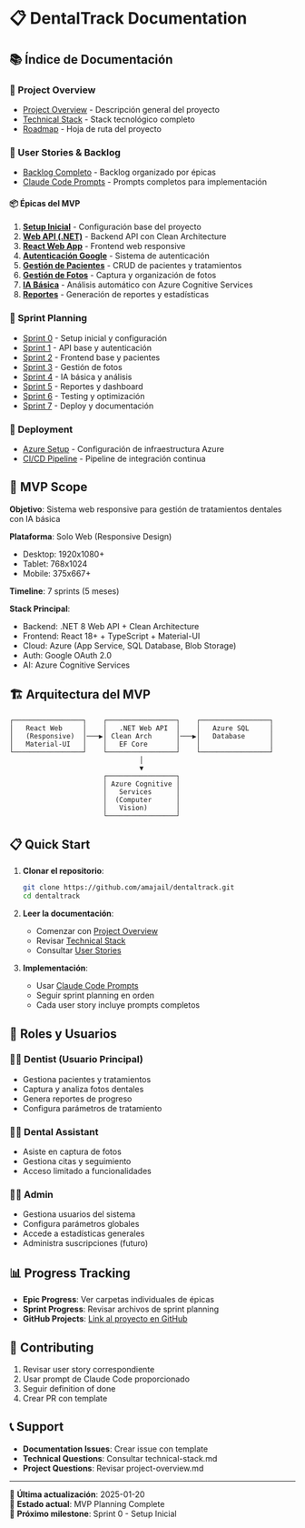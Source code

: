 # 📋 DentalTrack Documentation

## 📚 Índice de Documentación

### 🎯 Project Overview
- [Project Overview](./project-overview.md) - Descripción general del proyecto
- [Technical Stack](./technical-stack.md) - Stack tecnológico completo
- [Roadmap](./roadmap.md) - Hoja de ruta del proyecto

### 👥 User Stories & Backlog
- [Backlog Completo](./user-stories/README.md) - Backlog organizado por épicas
- [Claude Code Prompts](./user-stories/claude-prompts.md) - Prompts completos para implementación

#### 📦 Épicas del MVP

1. **[Setup Inicial](./user-stories/epic-1-setup/)** - Configuración base del proyecto
2. **[Web API (.NET)](./user-stories/epic-2-api/)** - Backend API con Clean Architecture
3. **[React Web App](./user-stories/epic-3-react/)** - Frontend web responsive
4. **[Autenticación Google](./user-stories/epic-6-auth/)** - Sistema de autenticación
5. **[Gestión de Pacientes](./user-stories/epic-7-patients/)** - CRUD de pacientes y tratamientos
6. **[Gestión de Fotos](./user-stories/epic-8-photos/)** - Captura y organización de fotos
7. **[IA Básica](./user-stories/epic-9-ai/)** - Análisis automático con Azure Cognitive Services
8. **[Reportes](./user-stories/epic-10-reports/)** - Generación de reportes y estadísticas

### 🚀 Sprint Planning
- [Sprint 0](./sprints/sprint-0.md) - Setup inicial y configuración
- [Sprint 1](./sprints/sprint-1.md) - API base y autenticación
- [Sprint 2](./sprints/sprint-2.md) - Frontend base y pacientes
- [Sprint 3](./sprints/sprint-3.md) - Gestión de fotos
- [Sprint 4](./sprints/sprint-4.md) - IA básica y análisis
- [Sprint 5](./sprints/sprint-5.md) - Reportes y dashboard
- [Sprint 6](./sprints/sprint-6.md) - Testing y optimización
- [Sprint 7](./sprints/sprint-7.md) - Deploy y documentación

### 🚀 Deployment
- [Azure Setup](./deployment/azure-setup.md) - Configuración de infraestructura Azure
- [CI/CD Pipeline](./deployment/ci-cd.md) - Pipeline de integración continua

## 🎯 MVP Scope

**Objetivo**: Sistema web responsive para gestión de tratamientos dentales con IA básica

**Plataforma**: Solo Web (Responsive Design)
- Desktop: 1920x1080+
- Tablet: 768x1024
- Mobile: 375x667+

**Timeline**: 7 sprints (5 meses)

**Stack Principal**:
- Backend: .NET 8 Web API + Clean Architecture
- Frontend: React 18+ + TypeScript + Material-UI
- Cloud: Azure (App Service, SQL Database, Blob Storage)
- Auth: Google OAuth 2.0
- AI: Azure Cognitive Services

## 🏗️ Arquitectura del MVP

```
┌─────────────────┐    ┌─────────────────┐    ┌─────────────────┐
│   React Web     │    │   .NET Web API  │    │   Azure SQL     │
│   (Responsive)  │───▶│ Clean Arch      │───▶│   Database      │
│   Material-UI   │    │   EF Core       │    │                 │
└─────────────────┘    └─────────────────┘    └─────────────────┘
                                │
                                ▼
                       ┌─────────────────┐
                       │ Azure Cognitive │
                       │   Services      │
                       │  (Computer      │
                       │   Vision)       │
                       └─────────────────┘
```

## 📋 Quick Start

1. **Clonar el repositorio**:
   ```bash
   git clone https://github.com/amajail/dentaltrack.git
   cd dentaltrack
   ```

2. **Leer la documentación**:
   - Comenzar con [Project Overview](./project-overview.md)
   - Revisar [Technical Stack](./technical-stack.md)
   - Consultar [User Stories](./user-stories/README.md)

3. **Implementación**:
   - Usar [Claude Code Prompts](./user-stories/claude-prompts.md)
   - Seguir sprint planning en orden
   - Cada user story incluye prompts completos

## 🎯 Roles y Usuarios

### 👨‍⚕️ Dentist (Usuario Principal)
- Gestiona pacientes y tratamientos
- Captura y analiza fotos dentales
- Genera reportes de progreso
- Configura parámetros de tratamiento

### 👩‍💼 Dental Assistant
- Asiste en captura de fotos
- Gestiona citas y seguimiento
- Acceso limitado a funcionalidades

### 👩‍💻 Admin
- Gestiona usuarios del sistema
- Configura parámetros globales
- Accede a estadísticas generales
- Administra suscripciones (futuro)

## 📊 Progress Tracking

- **Epic Progress**: Ver carpetas individuales de épicas
- **Sprint Progress**: Revisar archivos de sprint planning
- **GitHub Projects**: [Link al proyecto en GitHub](https://github.com/amajail/dentaltrack/projects)

## 🤝 Contributing

1. Revisar user story correspondiente
2. Usar prompt de Claude Code proporcionado
3. Seguir definition of done
4. Crear PR con template

## 📞 Support

- **Documentation Issues**: Crear issue con template
- **Technical Questions**: Consultar technical-stack.md
- **Project Questions**: Revisar project-overview.md

---

📅 **Última actualización**: 2025-01-20  
🎯 **Estado actual**: MVP Planning Complete  
🚀 **Próximo milestone**: Sprint 0 - Setup Inicial